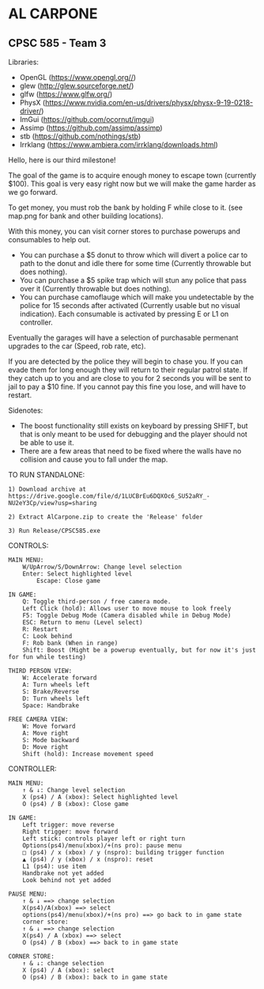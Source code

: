 # AL CARPONE
## CPSC 585 - Team 3


Libraries:
- OpenGL (https://www.opengl.org//)
- glew (http://glew.sourceforge.net/)
- glfw (https://www.glfw.org/)
- PhysX (https://www.nvidia.com/en-us/drivers/physx/physx-9-19-0218-driver/)
- ImGui (https://github.com/ocornut/imgui)
- Assimp (https://github.com/assimp/assimp)
- stb (https://github.com/nothings/stb)
- Irrklang (https://www.ambiera.com/irrklang/downloads.html)

Hello, here is our third milestone!

The goal of the game is to acquire enough money to escape town (currently $100).
This goal is very easy right now but we will make the game harder as we go forward.

To get money, you must rob the bank by holding F while close to it. (see map.png for bank and other building locations).

With this money, you can visit corner stores to purchase powerups and consumables to help out. 
- You can purchase a $5 donut to throw which will divert a police car to path to the donut and idle there for some time (Currently throwable but does nothing).
- You can purchase a $5 spike trap which will stun any police that pass over it (Currently throwable but does nothing).
- You can purchase camoflauge which will make you undetectable by the police for 15 seconds after activated (Currently usable but no visual indication).
Each consumable is activated by pressing E or L1 on controller.

Eventually the garages will have a selection of purchasable permenant upgrades to the car (Speed, rob rate, etc).

If you are detected by the police they will begin to chase you. If you can evade them for long enough they will return to their regular patrol state. If they 
catch up to you and are close to you for 2 seconds you will be sent to jail to pay a $10 fine. If you cannot pay this fine you lose, and will have to restart.

Sidenotes: 
- The boost functionality still exists on keyboard by pressing SHIFT, but that is only meant to be used for debugging and the player should not be able to use it.
- There are a few areas that need to be fixed where the walls have no collision and cause you to fall under the map. 

TO RUN STANDALONE:

	1) Download archive at https://drive.google.com/file/d/1LUCBrEu6DQXOc6_SU52aRY_-NU2eY3Cp/view?usp=sharing

	2) Extract AlCarpone.zip to create the 'Release' folder
	
	3) Run Release/CPSC585.exe
	
CONTROLS:

	MAIN MENU:
		W/UpArrow/S/DownArrow: Change level selection
		Enter: Select highlighted level
	        Escape: Close game

	IN GAME:
		Q: Toggle third-person / free camera mode.
		Left Click (hold): Allows user to move mouse to look freely
		F5: Toggle Debug Mode (Camera disabled while in Debug Mode)
		ESC: Return to menu (Level select)
		R: Restart 
		C: Look behind
		F: Rob bank (When in range)
		Shift: Boost (Might be a powerup eventually, but for now it's just for fun while testing)

	THIRD PERSON VIEW:
		W: Accelerate forward
		A: Turn wheels left
		S: Brake/Reverse
		D: Turn wheels left
		Space: Handbrake

	FREE CAMERA VIEW:
		W: Move forward
		A: Move right
		S: Mode backward
		D: Move right
		Shift (hold): Increase movement speed

CONTROLLER:

	MAIN MENU:
		↑ & ↓: Change level selection
		X (ps4) / A (xbox): Select highlighted level
		O (ps4) / B (xbox): Close game
	
	IN GAME:
		Left trigger: move reverse
		Right trigger: move forward
		Left stick: controls player left or right turn
		Options(ps4)/menu(xbox)/+(ns pro): pause menu
		□ (ps4) / x (xbox) / y (nspro): building trigger function
		▲ (ps4) / y (xbox) / x (nspro): reset
		L1 (ps4): use item
		Handbrake not yet added
		Look behind not yet added
		
	PAUSE MENU:
		↑ & ↓ ==> change selection
		X(ps4)/A(xbox) ==> select
		options(ps4)/menu(xbox)/+(ns pro) ==> go back to in game state
		corner store:
		↑ & ↓ ==> change selection
		X(ps4) / A (xbox) ==> select
		O (ps4) / B (xbox) ==> back to in game state
	
	CORNER STORE:
		↑ & ↓: change selection
		X (ps4) / A (xbox): select
		O (ps4) / B (xbox): back to in game state
		
	
